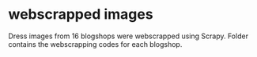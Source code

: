 # webscrapped images
Dress images from 16 blogshops were webscrapped using Scrapy. Folder contains the webscrapping codes for each blogshop.
